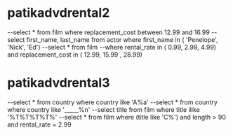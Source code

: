 # patikadvdrental2
--select * from film where replacement_cost between 12.99 and 16.99
--select first_name, last_name from actor where first_name in ( 'Penelope', 'Nick', 'Ed')
--select * from film
--where rental_rate in ( 0.99, 2.99, 4.99) and replacement_cost in ( 12.99, 15.99 , 28.99)
# patikadvdrental3
--select * from country where country like 'A%a'
--select * from country where country like '_____%n'
--select title from film where title ilike '%T%T%T%T%'
--select * from film where (title like 'C%') and length > 90 and rental_rate = 2.99
